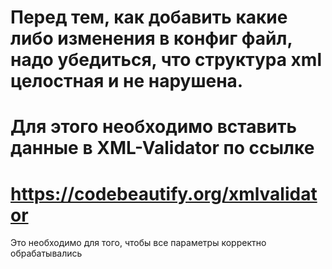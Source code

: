 
# Перед тем, как добавить какие либо изменения в конфиг файл, надо убедиться, что структура xml целостная и не нарушена.

# Для этого необходимо вставить данные в XML-Validator по ссылке
# https://codebeautify.org/xmlvalidator


Это необходимо для того, чтобы все параметры корректно обрабатывались
